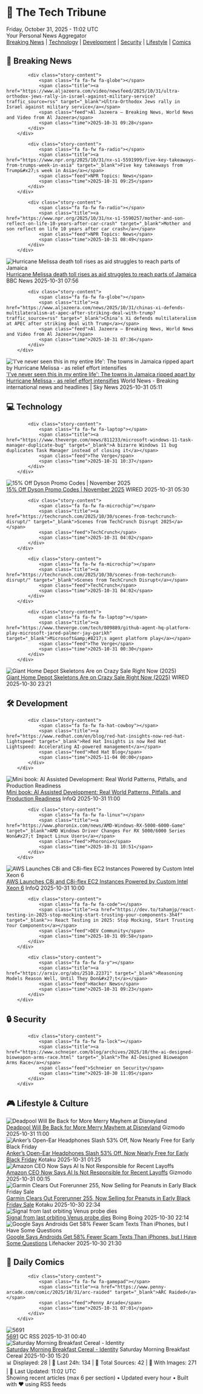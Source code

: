 <!-- Processing 54 RSS feeds at 2025-10-31 11:01:51 UTC -->
<!-- Processing: Penny Arcade -->
<!-- Processing: Poorly Drawn Lines -->
<!-- Processing: Garfield -->
<!-- Processing: Dinosaur Comics -->
<!-- Processing: CNN Top Stories -->
<!-- Processing: CNN Breaking News -->
<!-- Processing: BBC Breaking News -->
<!-- Processing: Reuters Top News -->
<!-- Processing: Associated Press Breaking -->
<!-- Processing: The Verge -->
<!-- Processing: O'Reilly Radar -->
<!-- Processing: Hacker News -->
<!-- Processing: StackOverflow Blog -->
<!-- Processing: Phoronix Linux News -->
<!-- Processing: It's FOSS -->
<!-- Error processing https://itsfoss.com/rss/: The read operation timed out -->
<!-- Processing: OMG! Ubuntu -->
<!-- Processing: DistroWatch -->
<!-- Processing: Red Hat Blog -->
<!-- Processing: Ubuntu Blog -->
<!-- Processing: GitHub Blog -->
<!-- Processing: GitLab Blog -->
<!-- Processing: InfoQ -->
<!-- Processing: Martin Fowler -->
<!-- Processing: Coding Horror -->
<!-- Processing: Gizmodo -->
<!-- Processing: Kotaku -->
<!-- Processing: Krebs on Security -->
<!-- Processing: Schneier on Security -->
<!-- Generated 4 new posts out of 28 feeds processed -->
<div class="newspaper-header">
    <h1 class="newspaper-title">📰 The Tech Tribune</h1>
    <div class="newspaper-date">Friday, October 31, 2025 - 11:02 UTC</div>
    <div class="newspaper-subtitle">Your Personal News Aggregator</div>
</div>

<div class="newspaper-nav">
    <a href="#breaking">Breaking News</a> |
    <a href="#tech">Technology</a> |
    <a href="#dev">Development</a> |
    <a href="#security">Security</a> |
    <a href="#lifestyle">Lifestyle</a> |
    <a href="#webcomics">Comics</a>
</div>

<div class="news-section breaking-news" id="breaking">
<h2 class="section-header">🚨 Breaking News</h2>
<div class="stories-container">
<div class="story">
            
            <div class="story-content">
                <span class="fa fa-fw fa-globe"></span>
                <span class="title"><a href="https://www.aljazeera.com/video/newsfeed/2025/10/31/ultra-orthodox-jews-rally-in-israel-against-military-service?traffic_source=rss" target="_blank">Ultra-Orthodox Jews rally in Israel against military service</a></span>
                <span class="feed">Al Jazeera – Breaking News, World News and Video from Al Jazeera</span>
                <span class="time">2025-10-31 09:28</span>
            </div>
        </div>
<div class="story">
            
            <div class="story-content">
                <span class="fa fa-fw fa-radio"></span>
                <span class="title"><a href="https://www.npr.org/2025/10/31/nx-s1-5591999/five-key-takeaways-from-trumps-week-in-asia" target="_blank">Five key takeaways from Trump&#x27;s week in Asia</a></span>
                <span class="feed">NPR Topics: News</span>
                <span class="time">2025-10-31 09:25</span>
            </div>
        </div>
<div class="story">
            
            <div class="story-content">
                <span class="fa fa-fw fa-radio"></span>
                <span class="title"><a href="https://www.npr.org/2025/10/31/nx-s1-5590257/mother-and-son-reflect-on-life-10-years-after-car-crash" target="_blank">Mother and son reflect on life 10 years after car crash</a></span>
                <span class="feed">NPR Topics: News</span>
                <span class="time">2025-10-31 08:49</span>
            </div>
        </div>
<div class="story">
            <img src="https://ichef.bbci.co.uk/ace/standard/240/cpsprodpb/b8ff/live/3a485a60-b629-11f0-8c22-1dd3bd1762ee.jpg" alt="Hurricane Melissa death toll rises as aid struggles to reach parts of Jamaica" class="story-image" loading="lazy" onerror="this.style.display='none'">
            <div class="story-content">
                <span class="fa fa-fw fa-earth-americas"></span>
                <span class="title"><a href="https://www.bbc.com/news/articles/clylqpyg8pjo?at_medium=RSS&at_campaign=rss" target="_blank">Hurricane Melissa death toll rises as aid struggles to reach parts of Jamaica</a></span>
                <span class="feed">BBC News</span>
                <span class="time">2025-10-31 07:56</span>
            </div>
        </div>
<div class="story">
            
            <div class="story-content">
                <span class="fa fa-fw fa-globe"></span>
                <span class="title"><a href="https://www.aljazeera.com/news/2025/10/31/chinas-xi-defends-multilateralism-at-apec-after-striking-deal-with-trump?traffic_source=rss" target="_blank">China’s Xi defends multilateralism at APEC after striking deal with Trump</a></span>
                <span class="feed">Al Jazeera – Breaking News, World News and Video from Al Jazeera</span>
                <span class="time">2025-10-31 07:36</span>
            </div>
        </div>
<div class="story">
            <img src="https://e3.365dm.com/25/10/1920x1080/skynews-jamaica-hurricane-melissa_7067450.jpg?20251031051539" alt="&#x27;I&#x27;ve never seen this in my entire life&#x27;: The towns in Jamaica ripped apart by Hurricane Melissa - as relief effort intensifies" class="story-image" loading="lazy" onerror="this.style.display='none'">
            <div class="story-content">
                <span class="fa fa-fw fa-satellite"></span>
                <span class="title"><a href="https://news.sky.com/story/send-help-the-desperate-pleas-from-hurricane-melissa-survivors-13461066" target="_blank">&#x27;I&#x27;ve never seen this in my entire life&#x27;: The towns in Jamaica ripped apart by Hurricane Melissa - as relief effort intensifies</a></span>
                <span class="feed">World News - Breaking international news and headlines | Sky News</span>
                <span class="time">2025-10-31 05:11</span>
            </div>
        </div>
</div>
</div>
<div class="news-section tech-news" id="tech">
<h2 class="section-header">💻 Technology</h2>
<div class="stories-container">
<div class="story">
            
            <div class="story-content">
                <span class="fa fa-fw fa-laptop"></span>
                <span class="title"><a href="https://www.theverge.com/news/811233/microsoft-windows-11-task-manager-duplicate-bug" target="_blank">A bizarre Windows 11 bug duplicates Task Manager instead of closing it</a></span>
                <span class="feed">The Verge</span>
                <span class="time">2025-10-31 10:37</span>
            </div>
        </div>
<div class="story">
            <img src="https://media.wired.com/photos/66ea076ea8e714f02ce0d63e/master/pass/WIRED-Coupons-15.jpg" alt="15% Off Dyson Promo Codes | November 2025" class="story-image" loading="lazy" onerror="this.style.display='none'">
            <div class="story-content">
                <span class="fa fa-fw fa-bolt"></span>
                <span class="title"><a href="https://www.wired.com/story/dyson-cordless-vacuum-promo-code/" target="_blank">15% Off Dyson Promo Codes | November 2025</a></span>
                <span class="feed">WIRED</span>
                <span class="time">2025-10-31 05:30</span>
            </div>
        </div>
<div class="story">
            
            <div class="story-content">
                <span class="fa fa-fw fa-microchip"></span>
                <span class="title"><a href="https://techcrunch.com/2025/10/30/scenes-from-techcrunch-disrupt/" target="_blank">Scenes from TechCrunch Disrupt 2025</a></span>
                <span class="feed">TechCrunch</span>
                <span class="time">2025-10-31 04:02</span>
            </div>
        </div>
<div class="story">
            
            <div class="story-content">
                <span class="fa fa-fw fa-microchip"></span>
                <span class="title"><a href="https://techcrunch.com/2025/10/30/scenes-from-techcrunch-disrupt/" target="_blank">Scenes from TechCrunch Disrupt</a></span>
                <span class="feed">TechCrunch</span>
                <span class="time">2025-10-31 04:02</span>
            </div>
        </div>
<div class="story">
            
            <div class="story-content">
                <span class="fa fa-fw fa-laptop"></span>
                <span class="title"><a href="https://www.theverge.com/tech/809889/github-agent-hq-platform-play-microsoft-jared-palmer-jay-parikh" target="_blank">Microsoft&amp;#8217;s agent platform play</a></span>
                <span class="feed">The Verge</span>
                <span class="time">2025-10-31 00:30</span>
            </div>
        </div>
<div class="story">
            <img src="https://media.wired.com/photos/6903ec4aa75196c45161d9e8/master/pass/High%20Tech%20Skelly%20(And%20Its%20Big%20Dog,%20Too)%20Is%2075%25%20Off%20at%20The%20Home%20Depot.png" alt="Giant Home Depot Skeletons Are on Crazy Sale Right Now (2025)" class="story-image" loading="lazy" onerror="this.style.display='none'">
            <div class="story-content">
                <span class="fa fa-fw fa-bolt"></span>
                <span class="title"><a href="https://www.wired.com/story/home-depot-halloween-sale-2025/" target="_blank">Giant Home Depot Skeletons Are on Crazy Sale Right Now (2025)</a></span>
                <span class="feed">WIRED</span>
                <span class="time">2025-10-30 23:21</span>
            </div>
        </div>
</div>
</div>
<div class="news-section dev-news" id="dev">
<h2 class="section-header">🛠️ Development</h2>
<div class="stories-container">
<div class="story">
            
            <div class="story-content">
                <span class="fa fa-fw fa-hat-cowboy"></span>
                <span class="title"><a href="https://www.redhat.com/en/blog/red-hat-insights-now-red-hat-lightspeed" target="_blank">Red Hat Insights is now Red Hat Lightspeed: Accelerating AI-powered management</a></span>
                <span class="feed">Red Hat Blog</span>
                <span class="time">2025-11-04 00:00</span>
            </div>
        </div>
<div class="story">
            <img src="https://res.infoq.com/minibooks/ai-assisted-development-2025/en/smallimage/eMag-119-AI-assisted-development-thumb-image-1761232790322.jpg" alt="Mini book: AI Assisted Development: Real World Patterns, Pitfalls, and Production Readiness" class="story-image" loading="lazy" onerror="this.style.display='none'">
            <div class="story-content">
                <span class="fa fa-fw fa-info-circle"></span>
                <span class="title"><a href="https://www.infoq.com/minibooks/ai-assisted-development-2025/?utm_campaign=infoq_content&utm_source=infoq&utm_medium=feed&utm_term=global" target="_blank">Mini book: AI Assisted Development: Real World Patterns, Pitfalls, and Production Readiness</a></span>
                <span class="feed">InfoQ</span>
                <span class="time">2025-10-31 11:00</span>
            </div>
        </div>
<div class="story">
            
            <div class="story-content">
                <span class="fa fa-fw fa-linux"></span>
                <span class="title"><a href="https://www.phoronix.com/news/AMD-Windows-RX-5000-6000-Game" target="_blank">AMD Windows Driver Changes For RX 5000/6000 Series Won&#x27;t Impact Linux Users</a></span>
                <span class="feed">Phoronix</span>
                <span class="time">2025-10-31 10:51</span>
            </div>
        </div>
<div class="story">
            <img src="https://res.infoq.com/news/2025/10/ec2-c8i-compute-optimization/en/headerimage/generatedHeaderImage-1761573902562.jpg" alt="AWS Launches C8i and C8i-flex EC2 Instances Powered by Custom Intel Xeon 6" class="story-image" loading="lazy" onerror="this.style.display='none'">
            <div class="story-content">
                <span class="fa fa-fw fa-info-circle"></span>
                <span class="title"><a href="https://www.infoq.com/news/2025/10/ec2-c8i-compute-optimization/?utm_campaign=infoq_content&utm_source=infoq&utm_medium=feed&utm_term=global" target="_blank">AWS Launches C8i and C8i-flex EC2 Instances Powered by Custom Intel Xeon 6</a></span>
                <span class="feed">InfoQ</span>
                <span class="time">2025-10-31 10:00</span>
            </div>
        </div>
<div class="story">
            
            <div class="story-content">
                <span class="fa fa-fw fa-code"></span>
                <span class="title"><a href="https://dev.to/tahamjp/react-testing-in-2025-stop-mocking-start-trusting-your-components-3h4f" target="_blank">⚛️ React Testing in 2025: Stop Mocking, Start Trusting Your Components</a></span>
                <span class="feed">DEV Community</span>
                <span class="time">2025-10-31 09:58</span>
            </div>
        </div>
<div class="story">
            
            <div class="story-content">
                <span class="fa fa-fw fa-y"></span>
                <span class="title"><a href="https://arxiv.org/abs/2510.22371" target="_blank">Reasoning Models Reason Well, Until They Don&#x27;t</a></span>
                <span class="feed">Hacker News</span>
                <span class="time">2025-10-31 09:23</span>
            </div>
        </div>
</div>
</div>
<div class="news-section security-news" id="security">
<h2 class="section-header">🔒 Security</h2>
<div class="stories-container">
<div class="story">
            
            <div class="story-content">
                <span class="fa fa-fw fa-lock"></span>
                <span class="title"><a href="https://www.schneier.com/blog/archives/2025/10/the-ai-designed-bioweapon-arms-race.html" target="_blank">The AI-Designed Bioweapon Arms Race</a></span>
                <span class="feed">Schneier on Security</span>
                <span class="time">2025-10-30 11:05</span>
            </div>
        </div>
</div>
</div>
<div class="news-section lifestyle-news" id="lifestyle">
<h2 class="section-header">🎮 Lifestyle & Culture</h2>
<div class="stories-container">
<div class="story">
            <img src="https://gizmodo.com/app/uploads/2025/10/Deadpool-Disney-Experiences-1280x853.jpg" alt="Deadpool Will Be Back for More Merry Mayhem at Disneyland" class="story-image" loading="lazy" onerror="this.style.display='none'">
            <div class="story-content">
                <span class="fa fa-fw fa-computer"></span>
                <span class="title"><a href="https://gizmodo.com/deadpool-will-be-back-for-more-merry-mayhem-at-disneyland-2000679854" target="_blank">Deadpool Will Be Back for More Merry Mayhem at Disneyland</a></span>
                <span class="feed">Gizmodo</span>
                <span class="time">2025-10-31 11:00</span>
            </div>
        </div>
<div class="story">
            <img src="https://kotaku.com/app/uploads/2025/10/anker-open-ear-earbuds-1280x853.jpg" alt="Anker’s Open-Ear Headphones Slash 53% Off, Now Nearly Free for Early Black Friday" class="story-image" loading="lazy" onerror="this.style.display='none'">
            <div class="story-content">
                <span class="fa fa-fw fa-gamepad"></span>
                <span class="title"><a href="https://kotaku.com/ankers-open-ear-headphones-slash-53-off-now-nearly-free-for-early-black-friday-2000640322" target="_blank">Anker’s Open-Ear Headphones Slash 53% Off, Now Nearly Free for Early Black Friday</a></span>
                <span class="feed">Kotaku</span>
                <span class="time">2025-10-31 01:25</span>
            </div>
        </div>
<div class="story">
            <img src="https://gizmodo.com/app/uploads/2025/06/GettyImages-2188101054-1280x853.jpg" alt="Amazon CEO Now Says AI Is Not Responsible for Recent Layoffs" class="story-image" loading="lazy" onerror="this.style.display='none'">
            <div class="story-content">
                <span class="fa fa-fw fa-computer"></span>
                <span class="title"><a href="https://gizmodo.com/amazon-ceo-now-says-ai-is-not-responsible-for-recent-layoffs-2000679893" target="_blank">Amazon CEO Now Says AI Is Not Responsible for Recent Layoffs</a></span>
                <span class="feed">Gizmodo</span>
                <span class="time">2025-10-31 00:15</span>
            </div>
        </div>
<div class="story">
            <img src="https://kotaku.com/app/uploads/2025/10/garmin-forerunner-255-watch-1280x853.jpg" alt="Garmin Clears Out Forerunner 255, Now Selling for Peanuts in Early Black Friday Sale" class="story-image" loading="lazy" onerror="this.style.display='none'">
            <div class="story-content">
                <span class="fa fa-fw fa-gamepad"></span>
                <span class="title"><a href="https://kotaku.com/garmin-clears-out-forerunner-255-now-selling-for-peanuts-in-early-black-friday-sale-2000640217" target="_blank">Garmin Clears Out Forerunner 255, Now Selling for Peanuts in Early Black Friday Sale</a></span>
                <span class="feed">Kotaku</span>
                <span class="time">2025-10-30 22:34</span>
            </div>
        </div>
<div class="story">
            <img src="https://i0.wp.com/boingboing.net/wp-content/uploads/2025/10/Untitled-1-1.jpg?fit=1700%2C1030&amp;quality=60&amp;ssl=1" alt="Signal from last orbiting Venus probe dies" class="story-image" loading="lazy" onerror="this.style.display='none'">
            <div class="story-content">
                <span class="fa fa-fw fa-arrow-right"></span>
                <span class="title"><a href="https://boingboing.net/2025/10/30/signal-from-last-orbiting-venus-probe-dies.html" target="_blank">Signal from last orbiting Venus probe dies</a></span>
                <span class="feed">Boing Boing</span>
                <span class="time">2025-10-30 22:14</span>
            </div>
        </div>
<div class="story">
            <img src="https://lifehacker.com/imagery/articles/01K8VBNSD4JAYP5610157SQ6ZP/hero-image.png" alt="Google Says Androids Get 58% Fewer Scam Texts Than iPhones, but I Have Some Questions" class="story-image" loading="lazy" onerror="this.style.display='none'">
            <div class="story-content">
                <span class="fa fa-fw fa-life-ring"></span>
                <span class="title"><a href="https://lifehacker.com/tech/google-study-claims-android-gets-fewer-scam-texts-than-iphone?utm_medium=RSS" target="_blank">Google Says Androids Get 58% Fewer Scam Texts Than iPhones, but I Have Some Questions</a></span>
                <span class="feed">Lifehacker</span>
                <span class="time">2025-10-30 21:30</span>
            </div>
        </div>
</div>
</div>
<div class="news-section webcomics-section" id="webcomics">
<h2 class="section-header">🎨 Daily Comics</h2>
<div class="stories-container">
<div class="story">
            
            <div class="story-content">
                <span class="fa fa-fw fa-gamepad"></span>
                <span class="title"><a href="https://www.penny-arcade.com/comic/2025/10/31/arc-raided" target="_blank">ARC Raided</a></span>
                <span class="feed">Penny Arcade</span>
                <span class="time">2025-10-31 07:01</span>
            </div>
        </div>
<div class="story">
            <img src="http://www.questionablecontent.net/comics/5691.png" alt="5691" class="story-image" loading="lazy" onerror="this.style.display='none'">
            <div class="story-content">
                <span class="fa fa-fw fa-music"></span>
                <span class="title"><a href="http://questionablecontent.net/view.php?comic=5691" target="_blank">5691</a></span>
                <span class="feed">QC RSS</span>
                <span class="time">2025-10-31 00:40</span>
            </div>
        </div>
<div class="story">
            <img src="https://www.smbc-comics.com/comics/1761793959-20251030.png" alt="Saturday Morning Breakfast Cereal - Identity" class="story-image" loading="lazy" onerror="this.style.display='none'">
            <div class="story-content">
                <span class="fa fa-fw fa-smile"></span>
                <span class="title"><a href="https://www.smbc-comics.com/comic/identity-2" target="_blank">Saturday Morning Breakfast Cereal - Identity</a></span>
                <span class="feed">Saturday Morning Breakfast Cereal</span>
                <span class="time">2025-10-30 15:20</span>
            </div>
        </div>
</div>
</div>

<div class="newspaper-footer">
    <div class="stats">
        📊 Displayed: 28 | 📅 Last 24h: 134 | 📡 Total Sources: 42 | 📸 With Images: 271 |
        🔄 Last Updated: 11:02 UTC
    </div>
    <div class="footer-note">
        Showing recent articles (max 6 per section) • Updated every hour • Built with ❤️ using RSS feeds
    </div>
</div>
